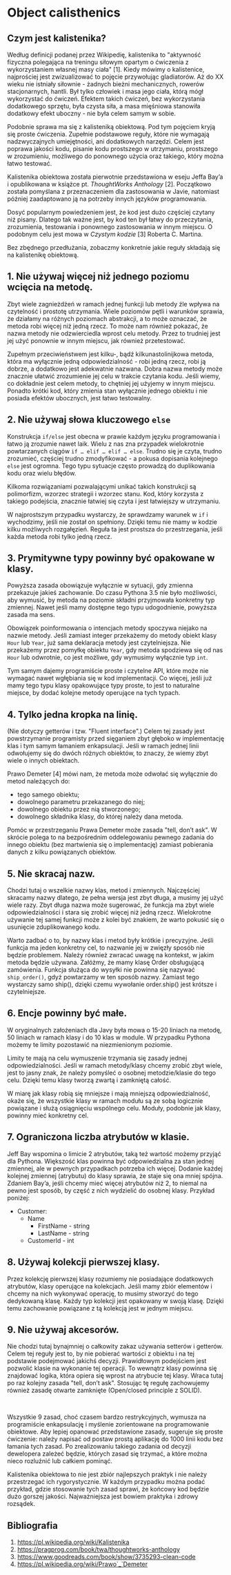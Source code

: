 # Object calisthenics

## Czym jest kalistenika?

Według definicji podanej przez Wikipedię, kalistenika to "aktywność fizyczna
polegająca na treningu siłowym opartym o ćwiczenia z wykorzystaniem własnej
masy ciała"&nbsp;[1]. Kiedy mówimy o kalistenice, najprościej jest zwizualizować
to pojęcie przywołując gladiatorów. Aż do XX wieku nie istniały siłownie -
żadnych bieżni mechanicznych, rowerów stacjonarnych, hantli. Był tylko
człowiek i masa jego ciała, którą mógł wykorzystać do ćwiczeń. Efektem takich
ćwiczeń, bez wykorzystania dodatkowego sprzętu, była czysta siła, a masa
mięśniowa stanowiła dodatkowy efekt uboczny - nie była celem samym w sobie.

Podobnie sprawa ma się z kalisteniką obiektową. Pod tym pojęciem kryją się
proste ćwiczenia. Zupełnie podstawowe reguły, które nie wymagają
nadzwyczajnych umiejętności, ani dodatkowych narzędzi. Celem jest poprawa
jakości kodu, pisanie kodu prostszego w utrzymaniu, prostszego w zrozumieniu,
możliwego do ponownego użycia oraz takiego, który można łatwo testować.

Kalistenika obiektowa została pierwotnie przedstawiona w eseju Jeffa Bay’a
i opublikowana w książce pt. *ThoughtWorks Anthology* [2]. Początkowo została
pomyślana z przeznaczeniem dla zastosowania w Javie, natomiast później
zaadaptowano ją na potrzeby innych języków programowania.

Dosyć popularnym powiedzeniem jest, że kod jest dużo częściej czytany niż
pisany. Dlatego tak ważne jest, by kod ten był łatwy do przeczytania,
zrozumienia, testowania i ponownego zastosowania w innym miejscu. O podobnym
celu jest mowa w *Czystym kodzie* [3] Roberta C. Martina.

Bez zbędnego przedłużania, zobaczmy konkretnie jakie reguły składają się na kalistenikę obiektową.

## 1. Nie używaj więcej niż jednego poziomu wcięcia na metodę.

Zbyt wiele zagnieżdżeń w ramach jednej funkcji lub metody źle wpływa na
czytelność i prostotę utrzymania. Wiele poziomów pętli i warunków sprawia, że
działamy na różnych poziomach abstrakcji, a to może oznaczać, że metoda robi
więcej niż jedną rzecz. To może nam również pokazać, że nazwa metody nie
odzwierciedla wprost celu metody. Przez to trudniej jest jej użyć ponownie
w innym miejscu, jak również przetestować.

Zupełnym przeciwieństwem jest kilku-, bądź kilkunastolinijkowa metoda, która
ma wyłącznie jedną odpowiedzialność - robi jedną rzecz, robi ją dobrze,
a dodatkowo jest adekwatnie nazwana. Dobra nazwa metody może znacznie ułatwić
zrozumienie jej celu w trakcie czytania kodu. Jeśli wiemy, co dokładnie jest
celem metody, to chętniej jej użyjemy w innym miejscu. Ponadto krótki kod,
który zmienia stan wyłącznie jednego obiektu i nie posiada efektów ubocznych,
jest łatwo testowalny.

## 2. Nie używaj słowa kluczowego `else`

Konstrukcja `if/else` jest obecna w prawie każdym języku programowania
i łatwo ją zrozumie nawet laik. Wielu z nas zna przypadek wielokrotnie
powtarzanych ciągów `if … elif … elif … else`. Trudno się je czyta, trudno
zrozumieć, częściej trudno zmodyfikować - a pokusa dopisania kolejnego `else`
jest ogromna. Tego typu sytuacje często prowadzą do duplikowania kodu oraz
wielu błędów.

Kilkoma rozwiązaniami pozwalającymi unikać takich konstrukcji są polimorfizm,
wzorzec strategii i wzorzec stanu. Kod, który korzysta z takiego podejścia,
znacznie łatwiej się czyta i jest łatwiejszy w utrzymaniu.

W najprostszym przypadku wystarczy, że sprawdzamy warunek w `if` i wychodzimy,
jeśli nie został on spełniony. Dzięki temu nie mamy w kodzie kilku możliwych
rozgałęzień. Reguła ta jest prostsza do przestrzegania, jeśli każda metoda
robi tylko jedną rzecz.

## 3. Prymitywne typy powinny być opakowane w klasy.

Powyższa zasada obowiązuje wyłącznie w sytuacji, gdy zmienna przekazuje
jakieś zachowanie. Do czasu Pythona 3.5 nie było możliwości, aby wymusić, by
metoda na poziomie składni przyjmowała konkretny typ zmiennej. Nawet jeśli
mamy dostępne tego typu udogodnienie, powyższa zasada ma sens.

Obowiązek poinformowania o intencjach metody spoczywa niejako na nazwie
metody. Jeśli zamiast integer przekażemy do metody obiekt klasy `Hour` lub
`Year`, już sama deklaracja metody jest czytelniejsza. Nie przekażemy przez
pomyłkę obiektu `Year`, gdy metoda spodziewa się od nas `Hour` lub odwrotnie,
co jest możliwe, gdy wymusimy wyłącznie typ `int`.

Tym samym dajemy programiście proste i czytelne API, które może nie wymagać
nawet wgłębiania się w kod implementacji. Co więcej, jeśli już mamy tego typu
klasy opakowujące typy proste, to jest to naturalne miejsce, by dodać kolejne
metody operujące na tych typach.

## 4. Tylko jedna kropka na linię.

(Nie dotyczy getterów i tzw. "Fluent interface".)
Celem tej zasady jest powstrzymanie programisty przed sięganiem zbyt głęboko
w implementację klas i tym samym łamaniem enkapsulacji. Jeśli w ramach jednej
linii odwołujemy się do dwóch różnych obiektów, to znaczy, że wiemy zbyt wiele
o innych obiektach.

Prawo Demeter [4] mówi nam, że metoda może odwołać się wyłącznie do metod należących do:

* tego samego obiektu;
* dowolnego parametru przekazanego do niej;
* dowolnego obiektu przez nią stworzonego;
* dowolnego składnika klasy, do której należy dana metoda.

Pomóc w przestrzeganiu Prawa Demeter może zasada "tell, don’t ask". W skrócie
polega to na bezpośrednim oddelegowaniu pewnego zadania do innego obiektu (bez
martwienia się o implementację) zamiast pobierania danych z kilku powiązanych obiektów.

## 5. Nie skracaj nazw.

Chodzi tutaj o wszelkie nazwy klas, metod i zmiennych. Najczęściej skracamy
nazwy dlatego, że pełna wersja jest zbyt długa, a musimy jej użyć wiele razy.
Zbyt długa nazwa może sugerować, że funkcja ma zbyt wiele odpowiedzialności
i stara się zrobić więcej niż jedną rzecz. Wielokrotne używanie tej samej
funkcji może z kolei być znakiem, że warto pokusić się o usunięcie
zduplikowanego kodu.

Warto zadbać o to, by nazwy klas i metod były krótkie i precyzyjne. Jeśli
funkcja ma jeden konkretny cel, to nazwanie jej w zwięzły sposób nie będzie
problemem. Należy również zwracać uwagę na kontekst, w jakim metoda będzie
używana. Załóżmy, że mamy klasę Order obsługującą zamówienia. Funkcja służąca
do wysyłki nie powinna się nazywać `ship_order()`, gdyż powtarzamy w ten
sposób nazwy. Zamiast tego wystarczy samo ship(), dzięki czemu wywołanie
order.ship() jest krótsze i czytelniejsze.

## 6. Encje powinny być małe.

W oryginalnych założeniach dla Javy była mowa o 15-20 liniach na metodę,
50 liniach w ramach klasy i do 10 klas w module. W przypadku Pythona możemy
te limity pozostawić na niezmienionym poziomie.

Limity te mają na celu wymuszenie trzymania się zasady jednej
odpowiedzialności. Jeśli w ramach metody/klasy chcemy zrobić zbyt wiele, jest
to jasny znak, że należy pomyśleć o osobnej metodzie/klasie do tego celu.
Dzięki temu klasy tworzą zwartą i zamkniętą całość.

W miarę jak klasy robią się mniejsze i mają mniejszą odpowiedzialność, okaże
się, że wszystkie klasy w ramach modułu są ze sobą logicznie powiązane i służą
osiągnięciu wspólnego celu. Moduły, podobnie jak klasy, powinny mieć konkretny cel.

## 7. Ograniczona liczba atrybutów w klasie.

Jeff Bay wspomina o limicie 2 atrybutów, taką też wartość możemy przyjąć dla
Pythona. Większość klas powinna być odpowiedzialna za stan jednej zmiennej,
ale w pewnych przypadkach potrzeba ich więcej. Dodanie każdej kolejnej
zmiennej (atrybutu) do klasy sprawia, że staje się ona mniej spójna. Zdaniem
Bay’a, jeśli chcemy mieć więcej atrybutów niż 2, to niemal na pewno jest sposób,
by część z nich wydzielić do osobnej klasy. Przykład poniżej:

 * Customer:
   * Name
     * FirstName - string
     * LastName - string
   * CustomerId - int

## 8. Używaj kolekcji pierwszej klasy.
Przez kolekcję pierwszej klasy rozumiemy nie posiadające dodatkowych
atrybutów, klasy operujące na kolekcjach. Jeśli mamy zbiór elementów i chcemy
na nich wykonywać operację, to musimy stworzyć do tego dedykowaną klasę. Każdy
typ kolekcji jest opakowany w swoją klasę. Dzięki temu zachowanie powiązane
z tą kolekcją jest w jednym miejscu.

## 9. Nie używaj akcesorów.

Nie chodzi tutaj bynajmniej o całkowity zakaz używania setterów i getterów.
Celem tej reguły jest to, by nie pobierać wartości z obiektu i na tej
podstawie podejmować jakichś decyzji. Prawidłowym podejściem jest pozwolić
klasie na wykonanie tej operacji. To wewnątrz klasy powinna się znajdować
logika, która opiera się wprost na atrybucie tej klasy. Wraca tutaj po raz
kolejny zasada "tell, don’t ask". Stosując tę regułę zachowujemy również
zasadę otwarte zamknięte (Open/closed principle z SOLID).

&nbsp;

Wszystkie 9 zasad, choć czasem bardzo restrykcyjnych, wymusza na programiście
enkapsulację i myślenie zorientowane na programowanie obiektowe. Aby lepiej
opanować przedstawione zasady, sugeruje się proste ćwiczenie: należy napisać
od postaw prostą aplikację do 1000 linii kodu bez łamania tych zasad.
Po zrealizowaniu takiego zadania od decyzji dewelopera zależeć będzie, których
zasad się trzymać, a które można nieco rozluźnić lub całkiem pominąć.

Kalistenika obiektowa to nie jest zbiór najlepszych praktyk i nie należy
przestrzegać ich rygorystycznie. W każdym przypadku można podać przykład,
gdzie stosowanie tych zasad sprawi, że końcowy kod będzie dużo gorszej
jakości. Najważniejsza jest bowiem praktyka i zdrowy rozsądek.

## Bibliografia

1. https://pl.wikipedia.org/wiki/Kalistenika
2. https://pragprog.com/book/twa/thoughtworks-anthology
3. https://www.goodreads.com/book/show/3735293-clean-code
4. https://pl.wikipedia.org/wiki/Prawo`_`Demeter
